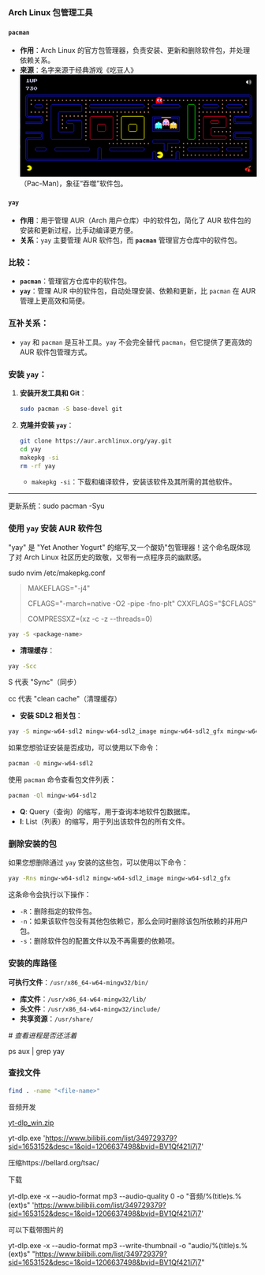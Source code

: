 ### Arch Linux 包管理工具

#### **`pacman`**

- **作用**：Arch Linux 的官方包管理器，负责安装、更新和删除软件包，并处理依赖关系。
- **来源**：名字来源于经典游戏《吃豆人》![image-20250107110743357](./images/image-20250107110743357.png)（Pac-Man)，象征“吞噬”软件包。

#### **`yay`**

- **作用**：用于管理 AUR（Arch 用户仓库）中的软件包，简化了 AUR 软件包的安装和更新过程，比手动编译更方便。
- **关系**：`yay` 主要管理 AUR 软件包，而 **`pacman`** 管理官方仓库中的软件包。

### 比较：

- **`pacman`**：管理官方仓库中的软件包。
- **`yay`**：管理 AUR 中的软件包，自动处理安装、依赖和更新，比 `pacman` 在 AUR 管理上更高效和简便。

### 互补关系：

- `yay` 和 `pacman` 是互补工具。`yay` 不会完全替代 `pacman`，但它提供了更高效的 AUR 软件包管理方式。

### 安装 `yay`：

1. **安装开发工具和 Git**：

   ```bash
   sudo pacman -S base-devel git
   ```

2. **克隆并安装 `yay`**：

   ```bash
   git clone https://aur.archlinux.org/yay.git
   cd yay
   makepkg -si
   rm -rf yay
   ```

   - `makepkg -si`：下载和编译软件，安装该软件及其所需的其他软件。

------

更新系统：sudo pacman -Syu

### 使用 `yay` 安装 AUR 软件包

"yay" 是 "Yet Another Yogurt" 的缩写,又一个酸奶"包管理器！这个命名既体现了对 Arch Linux 社区历史的致敬，又带有一点程序员的幽默感。





sudo nvim /etc/makepkg.conf

> MAKEFLAGS="-j4"
>
> CFLAGS="-march=native -O2 -pipe -fno-plt"
> CXXFLAGS="$CFLAGS"
>
> COMPRESSXZ=(xz -c -z --threads=0)

```bash
yay -S <package-name>
```

- **清理缓存**：

```bash
yay -Scc
```

S 代表 "Sync"（同步）

cc 代表 "clean cache"（清理缓存）

- **安装 SDL2 相关包**：

```bash
yay -S mingw-w64-sdl2 mingw-w64-sdl2_image mingw-w64-sdl2_gfx mingw-w64-libwebp
```



如果您想验证安装是否成功，可以使用以下命令：
```bash
pacman -Q mingw-w64-sdl2
```

使用 `pacman` 命令查看包文件列表：
```bash
pacman -Ql mingw-w64-sdl2
```

- **Q**: Query（查询）的缩写，用于查询本地软件包数据库。
- **l**: List（列表）的缩写，用于列出该软件包的所有文件。

### 删除安装的包

如果您想删除通过 `yay` 安装的这些包，可以使用以下命令：

```bash
yay -Rns mingw-w64-sdl2 mingw-w64-sdl2_image mingw-w64-sdl2_gfx
```

这条命令会执行以下操作：

- `-R`：删除指定的软件包。
- `-n`：如果该软件包没有其他包依赖它，那么会同时删除该包所依赖的非用户包。
- `-s`：删除软件包的配置文件以及不再需要的依赖项。

### 安装的库路径

**可执行文件**：`/usr/x86_64-w64-mingw32/bin/`

- **库文件**：`/usr/x86_64-w64-mingw32/lib/`
- **头文件**：`/usr/x86_64-w64-mingw32/include/`
- **共享资源**：`/usr/share/`



*# 查看进程是否还活着*

ps aux | grep yay

### 查找文件

```bash
find . -name "<file-name>"
```







音频开发

[yt-dlp_win.zip](https://github.com/yt-dlp/yt-dlp/releases/download/2024.12.23/yt-dlp_win.zip)

 yt-dlp.exe 'https://www.bilibili.com/list/349729379?sid=1653152&desc=1&oid=1206637498&bvid=BV1Qf421i7j7'





压缩https://bellard.org/tsac/



下载

yt-dlp.exe -x --audio-format mp3 --audio-quality 0 -o "音频/%(title)s.%(ext)s" 'https://www.bilibili.com/list/349729379?sid=1653152&desc=1&oid=1206637498&bvid=BV1Qf421i7j7'



可以下载带图片的

yt-dlp.exe -x --audio-format mp3 --write-thumbnail -o "audio/%(title)s.%(ext)s" "https://www.bilibili.com/list/349729379?sid=1653152&desc=1&oid=1206637498&bvid=BV1Qf421i7j7"

